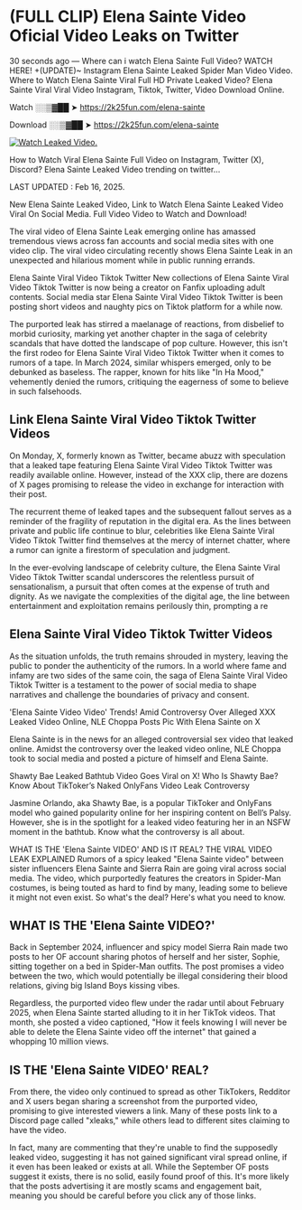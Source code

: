 # (FULL CLIP) Elena Sainte Video Oficial Video Leaks on Twitter

30 seconds ago — Where can i watch Elena Sainte Full Video? WATCH HERE! +(UPDATE)~ Instagram Elena Sainte Leaked Spider Man Video Video. Where to Watch Elena Sainte Viral Full HD Private Leaked Video? Elena Sainte Viral Viral Video Instagram, Tiktok, Twitter, Video Download Online.

Watch ░░▒▓██ ➤ https://2k25fun.com/elena-sainte

Download ░░▒▓██ ➤ https://2k25fun.com/elena-sainte

[![Watch Leaked Video.](https://miro.medium.com/v2/resize:fit:828/format:webp/1*cilzJN44JGOrTw9NJCrNHA.gif "Watch Leaked Video")](https://2k25fun.com/elena-sainte)

How to Watch Viral Elena Sainte Full Video on Instagram, Twitter (X), Discord? Elena Sainte Leaked Video trending on twitter...

LAST UPDATED : Feb 16, 2025.

New Elena Sainte Leaked Video, Link to Watch Elena Sainte Leaked Video Viral On Social Media. Full Video Video to Watch and Download!

The viral video of Elena Sainte Leak emerging online has amassed tremendous views across fan accounts and social media sites with one video clip. The viral video circulating recently shows Elena Sainte Leak in an unexpected and hilarious moment while in public running errands.

Elena Sainte Viral Video Tiktok Twitter New collections of Elena Sainte Viral Video Tiktok Twitter is now being a creator on Fanfix uploading adult contents. Social media star Elena Sainte Viral Video Tiktok Twitter is been posting short videos and naughty pics on Tiktok platform for a while now.

The purported leak has stirred a maelanage of reactions, from disbelief to morbid curiosity, marking yet another chapter in the saga of celebrity scandals that have dotted the landscape of pop culture. However, this isn't the first rodeo for Elena Sainte Viral Video Tiktok Twitter when it comes to rumors of a tape. In March 2024, similar whispers emerged, only to be debunked as baseless. The rapper, known for hits like "In Ha Mood," vehemently denied the rumors, critiquing the eagerness of some to believe in such falsehoods.

## Link Elena Sainte Viral Video Tiktok Twitter Videos

On Monday, X, formerly known as Twitter, became abuzz with speculation that a leaked tape featuring Elena Sainte Viral Video Tiktok Twitter was readily available online. However, instead of the XXX clip, there are dozens of X pages promising to release the video in exchange for interaction with their post.

The recurrent theme of leaked tapes and the subsequent fallout serves as a reminder of the fragility of reputation in the digital era. As the lines between private and public life continue to blur, celebrities like Elena Sainte Viral Video Tiktok Twitter find themselves at the mercy of internet chatter, where a rumor can ignite a firestorm of speculation and judgment.

In the ever-evolving landscape of celebrity culture, the Elena Sainte Viral Video Tiktok Twitter scandal underscores the relentless pursuit of sensationalism, a pursuit that often comes at the expense of truth and dignity. As we navigate the complexities of the digital age, the line between entertainment and exploitation remains perilously thin, prompting a re

##  Elena Sainte Viral Video Tiktok Twitter Videos

As the situation unfolds, the truth remains shrouded in mystery, leaving the public to ponder the authenticity of the rumors. In a world where fame and infamy are two sides of the same coin, the saga of Elena Sainte Viral Video Tiktok Twitter is a testament to the power of social media to shape narratives and challenge the boundaries of privacy and consent.

'Elena Sainte Video Video' Trends! Amid Controversy Over Alleged XXX Leaked Video Online, NLE Choppa Posts Pic With Elena Sainte on X

Elena Sainte is in the news for an alleged controversial sex video that leaked online. Amidst the controversy over the leaked video online, NLE Choppa took to social media and posted a picture of himself and Elena Sainte.

Shawty Bae Leaked Bathtub Video Goes Viral on X! Who Is Shawty Bae? Know About TikToker’s Naked OnlyFans Video Leak Controversy

Jasmine Orlando, aka Shawty Bae, is a popular TikToker and OnlyFans model who gained popularity online for her inspiring content on Bell’s Palsy. However, she is in the spotlight for a leaked video featuring her in an NSFW moment in the bathtub. Know what the controversy is all about.

WHAT IS THE 'Elena Sainte VIDEO' AND IS IT REAL? THE VIRAL VIDEO LEAK EXPLAINED Rumors of a spicy leaked "Elena Sainte video" between sister influencers Elena Sainte and Sierra Rain are going viral across social media. The video, which purportedly features the creators in Spider-Man costumes, is being touted as hard to find by many, leading some to believe it might not even exist. So what's the deal? Here's what you need to know.

## WHAT IS THE 'Elena Sainte VIDEO?'

Back in September 2024, influencer and spicy model Sierra Rain made two posts to her OF account sharing photos of herself and her sister, Sophie, sitting together on a bed in Spider-Man outfits. The post promises a video between the two, which would potentially be illegal considering their blood relations, giving big Island Boys kissing vibes.

Regardless, the purported video flew under the radar until about February 2025, when Elena Sainte started alluding to it in her TikTok videos. That month, she posted a video captioned, "How it feels knowing I will never be able to delete the Elena Sainte video off the internet" that gained a whopping 10 million views.

## IS THE 'Elena Sainte VIDEO' REAL?

From there, the video only continued to spread as other TikTokers, Redditor and X users began sharing a screenshot from the purported video, promising to give interested viewers a link. Many of these posts link to a Discord page called "xleaks," while others lead to different sites claiming to have the video.

In fact, many are commenting that they're unable to find the supposedly leaked video, suggesting it has not gained significant viral spread online, if it even has been leaked or exists at all. While the September OF posts suggest it exists, there is no solid, easily found proof of this. It's more likely that the posts advertising it are mostly scams and engagement bait, meaning you should be careful before you click any of those links.
